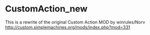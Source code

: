 CustomAction_new
================

This is a rewrite of the original Custom Action MOD by winrules/Norv
http://custom.simplemachines.org/mods/index.php?mod=331
